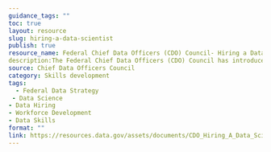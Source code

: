 ```yaml
---
guidance_tags: ""
toc: true
layout: resource
slug: hiring-a-data-scientist
publish: true
resource_name: Federal Chief Data Officers (CDO) Council- Hiring a Data Scientist in the Federal Government Toolkit
description:The Federal Chief Data Officers (CDO) Council has introduced the Data Science Hiring Toolkit to assist federal agencies in recruiting and hiring data science talent more effectively. This Toolkit was developed in collaboration with Excellence in Government (EIG) Fellows across various agencies and with input from key organizations like the Office of Management and Budget (OMB), Office of Personnel Management (OPM), the Office of Science and Technology Policy, and provides guidance on critical aspects of the hiring process including fostering diversity, defining roles accurately, selecting appropriate job classifications, and preparing both candidates and hiring managers. The toolkit will be regularly updated to reflect evolving data science practices with further input from OMB, OPM, OSTP, and other federal partners.
source: Chief Data Officers Council
category: Skills development
tags:
  - Federal Data Strategy
 - Data Science
- Data Hiring
- Workforce Development
- Data Skills
format: ""
link: https://resources.data.gov/assets/documents/CDO_Hiring_A_Data_Scientist_508.pdf
---
```

